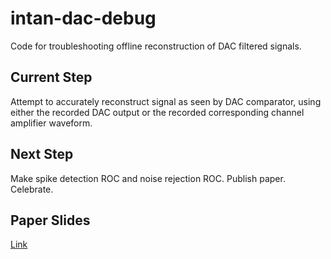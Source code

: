 # intan-dac-debug #
Code for troubleshooting offline reconstruction of DAC filtered signals.

## Current Step ##
Attempt to accurately reconstruct signal as seen by DAC comparator, using either the recorded DAC output or the recorded corresponding channel amplifier waveform. 

## Next Step ##
Make spike detection ROC and noise rejection ROC. Publish paper. Celebrate.

## Paper Slides ##
[Link](https://docs.google.com/presentation/d/1-TeUBmuz7uEHjZlx0odW4n1jfbNMoViH3Mn4f951WvU/edit#slide=id.g4b370461e4_7_0)
